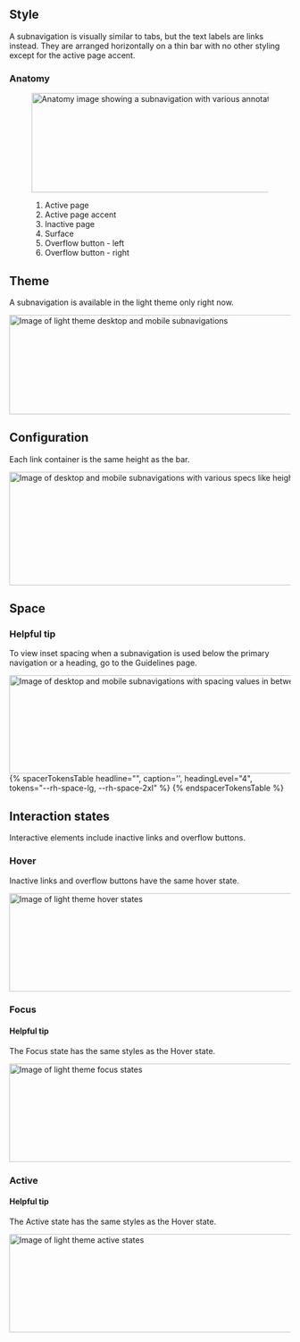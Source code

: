 ## Style

A subnavigation is visually similar to tabs, but the text labels are links 
instead. They are arranged horizontally on a thin bar with no other styling 
except for the active page accent.

### Anatomy

<figure>
  <uxdot-example width-adjustment="872px">
    <img src="../subnav-anatomy.png"
        alt="Anatomy image showing a subnavigation with various annotation numbers"
        width="872"
        height="178">
  </uxdot-example>
  <figcaption>
    <ol>
      <li>Active page</li>
      <li>Active page accent</li>
      <li>Inactive page</li>
      <li>Surface</li>
      <li>Overflow button - left</li>
      <li>Overflow button - right</li>
    </ol>
  </figcaption>
</figure>


## Theme

A subnavigation is available in the light theme only right now.

<uxdot-example width-adjustment="872px">
  <img src="../subnav-theme-light.png"
        alt="Image of light theme desktop and mobile subnavigations"
        width="872"
        height="178">
</uxdot-example>


## Configuration

Each link container is the same height as the bar.

<uxdot-example width-adjustment="872px">
  <img src="../subnav-configuration.png"
        alt="Image of desktop and mobile subnavigations with various specs like height, width, and more"
        width="872"
        height="203">
</uxdot-example>


## Space

<rh-alert state="info">
  <h3 slot="header">Helpful tip</h3>
  <p>To view inset spacing when a subnavigation is used below the primary navigation or a heading, go to the Guidelines page.</p>
</rh-alert>

<uxdot-example width-adjustment="872px">
  <img src="../subnav-space.png"
        alt="Image of desktop and mobile subnavigations with spacing values in between"
        width="872"
        height="176">
</uxdot-example>

<rh-table>
{% spacerTokensTable headline="",
    caption='',
    headingLevel="4",
    tokens="--rh-space-lg, --rh-space-2xl" %}
{% endspacerTokensTable %}
</rh-table>


## Interaction states

Interactive elements include inactive links and overflow buttons.


### Hover

Inactive links and overflow buttons have the same hover state.

<uxdot-example width-adjustment="872px">
  <img src="../subnav-interaction-state-hover.png"
        alt="Image of light theme hover states"
        width="872"
        height="176">
</uxdot-example>


### Focus

<rh-alert state="info">
  <h4 slot="header">Helpful tip</h4>
  <p>The Focus state has the same styles as the Hover state.</p>
</rh-alert>

<uxdot-example width-adjustment="872px">
  <img src="../subnav-interaction-state-focus.png"
        alt="Image of light theme focus states"
        width="872"
        height="176">
</uxdot-example>


### Active

<rh-alert state="info">
  <h4 slot="header">Helpful tip</h4>
  <p>The Active state has the same styles as the Hover state.</p>
</rh-alert>

<uxdot-example width-adjustment="872px">
  <img src="../subnav-interaction-state-active.png"
        alt="Image of light theme active states"
        width="872"
        height="176">
</uxdot-example>
